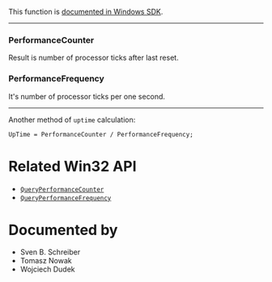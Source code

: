 This function is [documented in Windows SDK](https://learn.microsoft.com/en-us/windows/win32/devnotes/ntqueryperformancecounter).

---

### PerformanceCounter

Result is number of processor ticks after last reset.

### PerformanceFrequency

It's number of processor ticks per one second.

---

Another method of `uptime` calculation:

`UpTime = PerformanceCounter / PerformanceFrequency;`

# Related Win32 API
 - [`QueryPerformanceCounter`](https://learn.microsoft.com/en-us/windows/win32/api/profileapi/nf-profileapi-queryperformancecounter)
 - [`QueryPerformanceFrequency`](https://learn.microsoft.com/en-us/windows/win32/api/profileapi/nf-profileapi-queryperformancefrequency)

# Documented by

* Sven B. Schreiber
* Tomasz Nowak
* Wojciech Dudek
